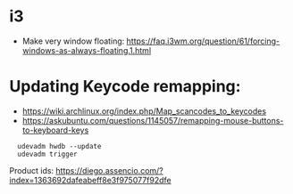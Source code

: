 
i3
============
* Make very window floating:
  https://faq.i3wm.org/question/61/forcing-windows-as-always-floating.1.html


Updating Keycode remapping:
============================
* https://wiki.archlinux.org/index.php/Map_scancodes_to_keycodes
* https://askubuntu.com/questions/1145057/remapping-mouse-buttons-to-keyboard-keys

```
  udevadm hwdb --update
  udevadm trigger
```
Product ids: https://diego.assencio.com/?index=1363692dafeabeff8e3f975077f92dfe
